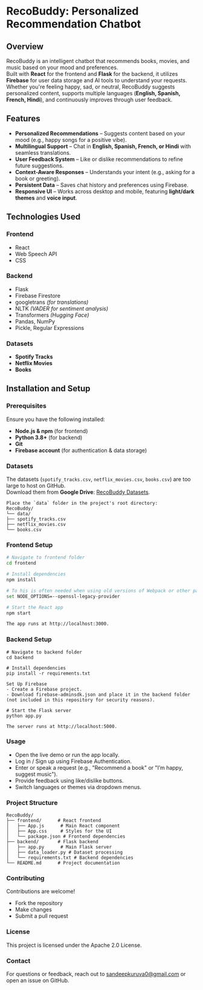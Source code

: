 # RecoBuddy: Personalized Recommendation Chatbot

## Overview
RecoBuddy is an intelligent chatbot that recommends books, movies, and music based on your mood and preferences.  
Built with **React** for the frontend and **Flask** for the backend, it utilizes **Firebase** for user data storage and AI tools to understand your requests.  
Whether you're feeling happy, sad, or neutral, RecoBuddy suggests personalized content, supports multiple languages (**English, Spanish, French, Hindi**), and continuously improves through user feedback.

## Features
- **Personalized Recommendations** – Suggests content based on your mood (e.g., happy songs for a positive vibe).
- **Multilingual Support** – Chat in **English, Spanish, French, or Hindi** with seamless translations.
- **User Feedback System** – Like or dislike recommendations to refine future suggestions.
- **Context-Aware Responses** – Understands your intent (e.g., asking for a book or greeting).
- **Persistent Data** – Saves chat history and preferences using Firebase.
- **Responsive UI** – Works across desktop and mobile, featuring **light/dark themes** and **voice input**.

## Technologies Used
### Frontend  
- React  
- Web Speech API  
- CSS  

### Backend  
- Flask  
- Firebase Firestore  
- googletrans *(for translations)*  
- NLTK *(VADER for sentiment analysis)*  
- Transformers *(Hugging Face)*  
- Pandas, NumPy  
- Pickle, Regular Expressions  

### Datasets  
- **Spotify Tracks**  
- **Netflix Movies**  
- **Books**  

## Installation and Setup

### Prerequisites
Ensure you have the following installed:
- **Node.js & npm** (for frontend)  
- **Python 3.8+** (for backend)  
- **Git**  
- **Firebase account** (for authentication & data storage)  

### Datasets  
The datasets (`spotify_tracks.csv`, `netflix_movies.csv`, `books.csv`) are too large to host on GitHub.  
Download them from **Google Drive**: [RecoBuddy Datasets](https://drive.google.com/drive/folders/1WUMlxrClSmdBPG78_3iFUNEhDXcqftZs?usp=drive_link).  
```
Place the `data` folder in the project's root directory:
RecoBuddy/
└── data/
├── spotify_tracks.csv
├── netflix_movies.csv
└── books.csv
```
### Frontend Setup  
```bash
# Navigate to frontend folder
cd frontend

# Install dependencies
npm install

# To his is often needed when using old versions of Webpack or other packages that depend on older OpenSSL versions.
set NODE_OPTIONS=--openssl-legacy-provider

# Start the React app
npm start

The app runs at http://localhost:3000.
```
### Backend Setup
```
# Navigate to backend folder
cd backend

# Install dependencies
pip install -r requirements.txt

Set Up Firebase
- Create a Firebase project.
- Download firebase-adminsdk.json and place it in the backend folder (not included in this repository for security reasons).

# Start the Flask server
python app.py

The server runs at http://localhost:5000.
```
### Usage
- Open the live demo or run the app locally.
- Log in / Sign up using Firebase Authentication.
- Enter or speak a request (e.g., "Recommend a book" or "I’m happy, suggest music").
- Provide feedback using like/dislike buttons.
- Switch languages or themes via dropdown menus.
### Project Structure
```
RecoBuddy/
├── frontend/      # React frontend
│   ├── App.js      # Main React component
│   ├── App.css     # Styles for the UI
│   └── package.json # Frontend dependencies
├── backend/       # Flask backend
│   ├── app.py      # Main Flask server
│   ├── data_loader.py # Dataset processing
│   └── requirements.txt # Backend dependencies
└── README.md      # Project documentation
```
### Contributing
Contributions are welcome!
- Fork the repository
- Make changes
- Submit a pull request
### License
This project is licensed under the Apache 2.0 License.
### Contact
For questions or feedback, reach out to sandeepkuruva0@gmail.com or open an issue on GitHub.


